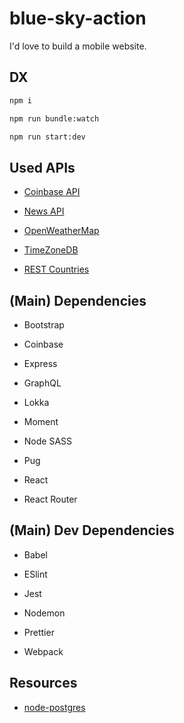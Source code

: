 # blue-sky-action

I'd love to build a mobile website.

## DX

```bash
npm i

npm run bundle:watch

npm run start:dev
```

## Used APIs

* [Coinbase API](https://developers.coinbase.com/)

* [News API](https://newsapi.org/)

* [OpenWeatherMap](https://openweathermap.org/)

* [TimeZoneDB](https://timezonedb.com/)

* [REST Countries](https://restcountries.eu/)

## (Main) Dependencies

* Bootstrap

* Coinbase

* Express

* GraphQL

* Lokka

* Moment

* Node SASS

* Pug

* React

* React Router

## (Main) Dev Dependencies

* Babel

* ESlint

* Jest

* Nodemon

* Prettier

* Webpack

## Resources

* [node-postgres](https://node-postgres.com/)
